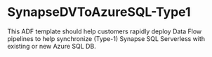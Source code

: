 # SynapseDVToAzureSQL-Type1
This ADF template should help customers rapidly deploy Data Flow pipelines to help synchronize (Type-1) Synapse SQL Serverless with existing or new Azure SQL DB. 

